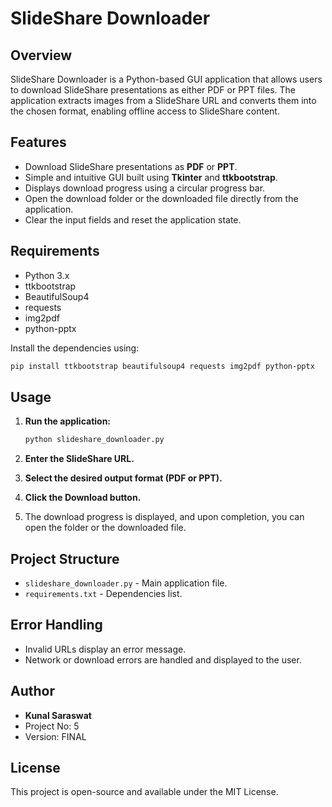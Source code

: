 # SlideShare Downloader

## Overview

SlideShare Downloader is a Python-based GUI application that allows users to download SlideShare presentations as either PDF or PPT files. The application extracts images from a SlideShare URL and converts them into the chosen format, enabling offline access to SlideShare content.

## Features

* Download SlideShare presentations as **PDF** or **PPT**.
* Simple and intuitive GUI built using **Tkinter** and **ttkbootstrap**.
* Displays download progress using a circular progress bar.
* Open the download folder or the downloaded file directly from the application.
* Clear the input fields and reset the application state.

## Requirements

* Python 3.x
* ttkbootstrap
* BeautifulSoup4
* requests
* img2pdf
* python-pptx

Install the dependencies using:

```bash
pip install ttkbootstrap beautifulsoup4 requests img2pdf python-pptx
```

## Usage

1. **Run the application:**

   ```bash
   python slideshare_downloader.py
   ```
2. **Enter the SlideShare URL.**
3. **Select the desired output format (PDF or PPT).**
4. **Click the Download button.**
5. The download progress is displayed, and upon completion, you can open the folder or the downloaded file.

## Project Structure

* `slideshare_downloader.py` - Main application file.
* `requirements.txt` - Dependencies list.

## Error Handling

* Invalid URLs display an error message.
* Network or download errors are handled and displayed to the user.

## Author

* **Kunal Saraswat**
* Project No: 5
* Version: FINAL

## License

This project is open-source and available under the MIT License.
